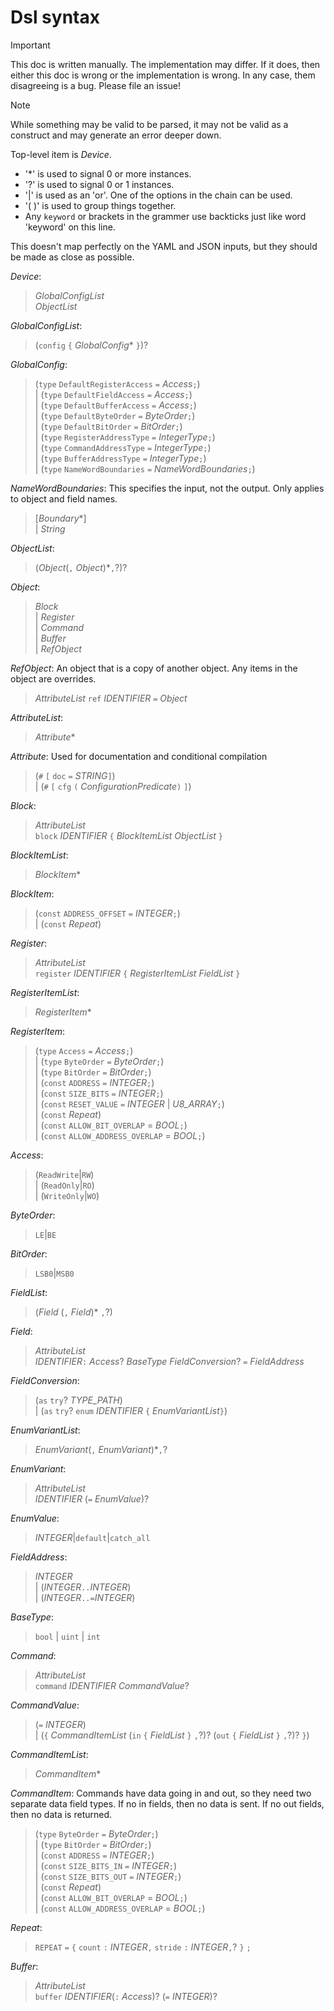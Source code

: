 # Dsl syntax

> [!IMPORTANT]
> This doc is written manually. The implementation may differ.
> If it does, then either this doc is wrong or the implementation is wrong.
> In any case, them disagreeing is a bug. Please file an issue!

> [!NOTE]
> While something may be valid to be parsed, it may not be valid as a construct
> and may generate an error deeper down.

Top-level item is _Device_.

- '*' is used to signal 0 or more instances.
- '?' is used to signal 0 or 1 instances.
- '|' is used as an 'or'. One of the options in the chain can be used.
- '( )' is used to group things together.
- Any `keyword` or brackets in the grammer use backticks just like word 'keyword' on this line.

This doesn't map perfectly on the YAML and JSON inputs, but they should be made as close as possible.

_Device_:
> _GlobalConfigList_  
> _ObjectList_

_GlobalConfigList_:
> (`config` `{` _GlobalConfig_* `}`)?

_GlobalConfig_:
> (`type` `DefaultRegisterAccess` `=` _Access_`;`)  
> | (`type` `DefaultFieldAccess` `=` _Access_`;`)  
> | (`type` `DefaultBufferAccess` `=` _Access_`;`)  
> | (`type` `DefaultByteOrder` `=` _ByteOrder_`;`)  
> | (`type` `DefaultBitOrder` `=` _BitOrder_`;`)  
> | (`type` `RegisterAddressType` `=` _IntegerType_`;`)  
> | (`type` `CommandAddressType` `=` _IntegerType_`;`)  
> | (`type` `BufferAddressType` `=` _IntegerType_`;`)  
> | (`type` `NameWordBoundaries` `=` _NameWordBoundaries_`;`)  

_NameWordBoundaries_:
This specifies the input, not the output. Only applies to object and field names.
> [_Boundary_*]  
> | _String_

_ObjectList_:
> (_Object_(`,` _Object_)*`,`?)?

_Object_:
> _Block_  
> | _Register_  
> | _Command_  
> | _Buffer_  
> | _RefObject_  

_RefObject_:
An object that is a copy of another object. Any items in the object are overrides.
> _AttributeList_
> `ref` _IDENTIFIER_ `=` _Object_

_AttributeList_:
> _Attribute_*

_Attribute_:
Used for documentation and conditional compilation
> (`#` `[` `doc` `=` _STRING_`]`)  
> | (`#` `[` `cfg` `(` _ConfigurationPredicate_`)` `]`)  

_Block_:
> _AttributeList_  
> `block` _IDENTIFIER_ `{` _BlockItemList_ _ObjectList_ `}`  

_BlockItemList_:
> _BlockItem_*

_BlockItem_:
> (`const` `ADDRESS_OFFSET` `=` _INTEGER_`;`)  
> | (`const` _Repeat_)  

_Register_:
> _AttributeList_  
> `register` _IDENTIFIER_ `{` _RegisterItemList_ _FieldList_ `}`  

_RegisterItemList_:
> _RegisterItem_*

_RegisterItem_:
> (`type` `Access` `=` _Access_`;`)  
> | (`type` `ByteOrder` `=` _ByteOrder_`;`)  
> | (`type` `BitOrder` `=` _BitOrder_`;`)  
> | (`const` `ADDRESS` `=` _INTEGER_`;`)  
> | (`const` `SIZE_BITS` `=` _INTEGER_`;`)  
> | (`const` `RESET_VALUE` `=` _INTEGER_ | _U8_ARRAY_`;`)  
> | (`const` _Repeat_)  
> | (`const` `ALLOW_BIT_OVERLAP` = _BOOL_`;`)  
> | (`const` `ALLOW_ADDRESS_OVERLAP` = _BOOL_`;`)  

_Access_:
> (`ReadWrite`|`RW`)  
> | (`ReadOnly`|`RO`)  
> | (`WriteOnly`|`WO`)

_ByteOrder_:
> `LE`|`BE`

_BitOrder_:
> `LSB0`|`MSB0`

_FieldList_:
> (_Field_ (`,` _Field_)* `,`?)

_Field_:
> _AttributeList_  
> _IDENTIFIER_`:` _Access_? _BaseType_ _FieldConversion_? `=` _FieldAddress_

_FieldConversion_:
> (`as` `try`? _TYPE_PATH_)  
> | (`as` `try`? `enum` _IDENTIFIER_ `{` _EnumVariantList_`}`)

_EnumVariantList_:
> _EnumVariant_(`,` _EnumVariant_)*`,`?

_EnumVariant_:
> _AttributeList_  
> _IDENTIFIER_ (`=` _EnumValue_)?

_EnumValue_:
> _INTEGER_|`default`|`catch_all`

_FieldAddress_:
> _INTEGER_  
> | (_INTEGER_`..`_INTEGER_)  
> | (_INTEGER_`..=`_INTEGER_)

_BaseType_:
> `bool` | `uint` | `int`

_Command_:
> _AttributeList_  
> `command` _IDENTIFIER_ _CommandValue_?

_CommandValue_:
> (`=` _INTEGER_)  
> | (`{` _CommandItemList_ (`in` `{` _FieldList_ `}` `,`?)? (`out` `{` _FieldList_ `}` `,`?)? `}`)

_CommandItemList_:
> _CommandItem_*

_CommandItem_:
Commands have data going in and out, so they need two separate data field types.
If no in fields, then no data is sent. If no out fields, then no data is returned.
> (`type` `ByteOrder` `=` _ByteOrder_`;`)  
> | (`type` `BitOrder` `=` _BitOrder_`;`)  
> | (`const` `ADDRESS` `=` _INTEGER_`;`)  
> | (`const` `SIZE_BITS_IN` `=` _INTEGER_`;`)  
> | (`const` `SIZE_BITS_OUT` `=` _INTEGER_`;`)  
> | (`const` _Repeat_)  
> | (`const` `ALLOW_BIT_OVERLAP` = _BOOL_`;`)  
> | (`const` `ALLOW_ADDRESS_OVERLAP` = _BOOL_`;`)

_Repeat_:
> `REPEAT` `=` `{` `count` `:` _INTEGER_`,` `stride` `:` _INTEGER_`,`? `}` `;`

_Buffer_:
> _AttributeList_  
> `buffer` _IDENTIFIER_(`:` _Access_)? (`=` _INTEGER_)?

